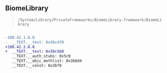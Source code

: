 ## BiomeLibrary

> `/System/Library/PrivateFrameworks/BiomeLibrary.framework/BiomeLibrary`

```diff

-100.42.1.0.0
-  __TEXT.__text: 0x50c4f8
+100.42.2.0.0
+  __TEXT.__text: 0x50c560
   __TEXT.__auth_stubs: 0x5c0
   __TEXT.__objc_methlist: 0x3b6d4
   __TEXT.__const: 0x3bf0

```
